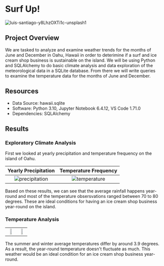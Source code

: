 # Surf Up!

![luis-santiago-y8LhzOXTi1c-unsplash1](https://user-images.githubusercontent.com/29410712/189554237-083bea85-cec3-41a3-8fa8-edf58ea3899c.jpg)

## Project Overview

We are tasked to analyze and examine weather trends for the months of June and December in Oahu, Hawaii in order to deterimine if a surf and ice cream shop business is sustainable on the island. We will be using Python and SQLAlchemy to do basic climate analysis and data exploration of the meteorological data in a SQLite database. From there we will write queries to examine the temperature data for the months of June and December. 

## Resources

+ Data Source: hawaii.sqlite
+ Software: Python 3.10, Jupyter Notebook 6.4.12, VS Code 1.71.0
+ Dependencies: SQLAlchemy

## Results

### Exploratory Climate Analysis

First we looked at yearly precipitation and temperature frequency on the island of Oahu.

| Yearly Precipitation      |  Temperature Frequency    |   
|:-------------------------:|:-------------------------:|
| ![precipitation](https://user-images.githubusercontent.com/29410712/189555029-49840a18-deda-458c-994d-7236dd84e500.png) | ![temperature](https://user-images.githubusercontent.com/29410712/189555031-a1fbdb88-f4c4-4482-af55-10def03b72fd.png) |

Based on these results, we can see that the average rainfall happens year-round and most of the temperature obsersvations ranged between 70 to 80 degrees. These are ideal conditions for having an ice cream shop business year-round on the island.

### Temperature Analysis

|                           |                           |   
|:-------------------------:|:-------------------------:|
| <img src="https://user-images.githubusercontent.com/29410712/189555850-db0930f8-f420-4b9e-b713-e79ccf3b606b.png"  width=50% height=50%> | <img src="https://user-images.githubusercontent.com/29410712/189555921-06b6e13a-3337-4357-8166-eddf3598cffd.png"  width=50% height=50%> |

The summer and winter average temperatures differ by around 3.9 degrees. As a result, the year-round temperature doesn't fluctuate as much. This weather would be an ideal condition for an ice cream shop business year-round. 


